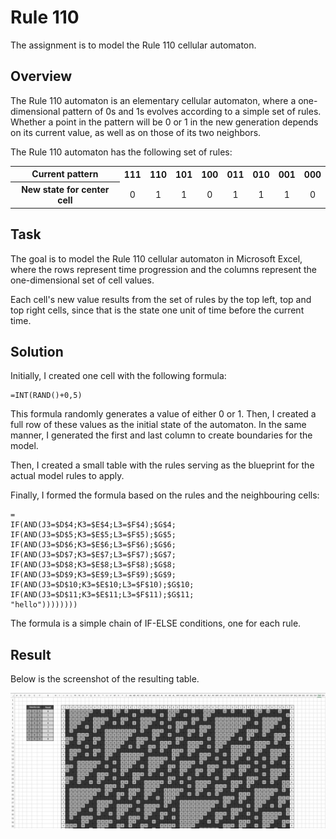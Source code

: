 # Rule 110
The assignment is to model the Rule 110 cellular automaton.

## Overview
The Rule 110 automaton is an elementary cellular automaton, where a one-dimensional pattern of 0s and 1s evolves according to a simple set of rules. Whether a point in the pattern will be 0 or 1 in the new generation depends on its current value, as well as on those of its two neighbors.

The Rule 110 automaton has the following set of rules:
<table>
    <tr>
        <th>Current pattern</th>
        <th style="text-align:center">111</th>
        <th style="text-align:center">110</th>
        <th style="text-align:center">101</th>
        <th style="text-align:center">100</th>
        <th style="text-align:center">011</th>
        <th style="text-align:center">010</th>
        <th style="text-align:center">001</th>
        <th style="text-align:center">000</th>
    </tr>
    <tr>
        <th>New state for center cell</th>
        <td style="text-align:center">0</td>
        <td style="text-align:center">1</td>
        <td style="text-align:center">1</td>
        <td style="text-align:center">0</td>
        <td style="text-align:center">1</td>
        <td style="text-align:center">1</td>
        <td style="text-align:center">1</td>
        <td style="text-align:center">0</td>
    </tr>
</table>

## Task
The goal is to model the Rule 110 cellular automaton in Microsoft Excel, where the rows represent time progression and the columns represent the one-dimensional set of cell values.

Each cell's new value results from the set of rules by the top left, top and top right cells, since that is the state one unit of time before the current time.

## Solution
Initially, I created one cell with the following formula:
```
=INT(RAND()+0,5)
```
This formula randomly generates a value of either 0 or 1. Then, I created a full row of these values as the initial state of the automaton. In the same manner, I generated the first and last column to create boundaries for the model.

Then, I created a small table with the rules serving as the blueprint for the actual model rules to apply.

Finally, I formed the formula based on the rules and the neighbouring cells:
```
=
IF(AND(J3=$D$4;K3=$E$4;L3=$F$4);$G$4;
IF(AND(J3=$D$5;K3=$E$5;L3=$F$5);$G$5;
IF(AND(J3=$D$6;K3=$E$6;L3=$F$6);$G$6;
IF(AND(J3=$D$7;K3=$E$7;L3=$F$7);$G$7;
IF(AND(J3=$D$8;K3=$E$8;L3=$F$8);$G$8;
IF(AND(J3=$D$9;K3=$E$9;L3=$F$9);$G$9;
IF(AND(J3=$D$10;K3=$E$10;L3=$F$10);$G$10;
IF(AND(J3=$D$11;K3=$E$11;L3=$F$11);$G$11;
"hello"))))))))
```
The formula is a simple chain of IF-ELSE conditions, one for each rule.

## Result
Below is the screenshot of the resulting table.

![Rule 110 Solution](./rule-110-solution.png)